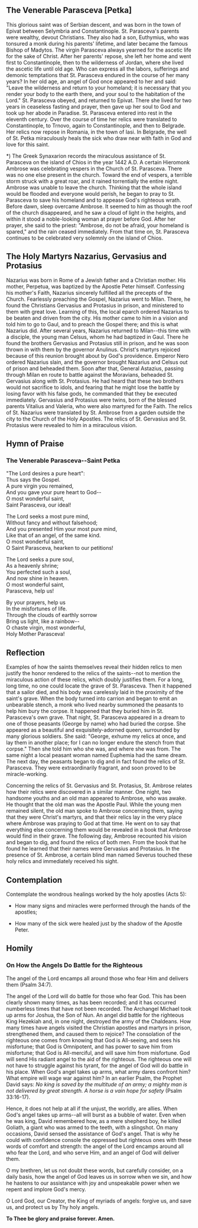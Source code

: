 ## The Venerable Parasceva [Petka]

This glorious saint was of Serbian descent, and was born in the town of Epivat between Selymbria and Constantinople. St. Parasceva's parents were wealthy, devout Christians. They also had a son, Euthymius, who was tonsured a monk during his parents' lifetime, and later became the famous Bishop of Madytos. The virgin Parasceva always yearned for the ascetic life for the sake of Christ. After her parents' repose, she left her home and went first to Constantinople, then to the wilderness of Jordan, where she lived the ascetic life until old age. Who can express all the labors, sufferings and demonic temptations that St. Parasceva endured in the course of her many years? In her old age, an angel of God once appeared to her and said: "Leave the wilderness and return to your homeland; it is necessary that you render your body to the earth there, and your soul to the habitation of the Lord." St. Parasceva obeyed, and returned to Epivat. There she lived for two years in ceaseless fasting and prayer, then gave up her soul to God and took up her abode in Paradise. St. Parasceva entered into rest in the eleventh century. Over the course of time her relics were translated to Constantinople, to Trnovo, again to Constantinople, and then to Belgrade. Her relics now repose in Romania, in the town of Iasi. In Belgrade, the well of St. Petka miraculously heals the sick who draw near with faith in God and love for this saint.

*) The Greek Synaxarion records the miraculous assistance of St. Parasceva on the island of Chios in the year 1442 A.D. A certain Hieromonk Ambrose was celebrating vespers in the Church of St. Parasceva. There was no one else present in the church. Toward the end of vespers, a terrible storm struck with a great roar, and it rained torrentially the entire night. Ambrose was unable to leave the church. Thinking that the whole island would be flooded and everyone would perish, he began to pray to St. Parasceva to save his homeland and to appease God's righteous wrath. Before dawn, sleep overcame Ambrose. It seemed to him as though the roof of the church disappeared, and he saw a cloud of light in the heights, and within it stood a noble-looking woman at prayer before God. After her prayer, she said to the priest: "Ambrose, do not be afraid, your homeland is spared," and the rain ceased immediately. From that time on, St. Parasceva continues to be celebrated very solemnly on the island of Chios.

## The Holy Martyrs Nazarius, Gervasius and Protasius

Nazarius was born in Rome of a Jewish father and a Christian mother. His mother, Perpetua, was baptized by the Apostle Peter himself. Confessing his mother's Faith, Nazarius sincerely fulfilled all the precepts of the Church. Fearlessly preaching the Gospel, Nazarius went to Milan. There, he found the Christians Gervasius and Protasius in prison, and ministered to them with great love. Learning of this, the local eparch ordered Nazarius to be beaten and driven from the city. His mother came to him in a vision and told him to go to Gaul, and to preach the Gospel there; and this is what Nazarius did. After several years, Nazarius returned to Milan--this time with a disciple, the young man Celsus, whom he had baptized in Gaul. There he found the brothers Gervasius and Protasius still in prison, and he was soon thrown in with them by the governor Anulinus. Christ's martyrs rejoiced because of this reunion brought about by God's providence. Emperor Nero ordered Nazarius slain, and the governor brought Nazarius and Celsus out of prison and beheaded them. Soon after that, General Astazius, passing through Milan en route to battle against the Moravians, beheaded St. Gervasius along with St. Protasius. He had heard that these two brothers would not sacrifice to idols, and fearing that he might lose the battle by losing favor with his false gods, he commanded that they be executed immediately. Gervasius and Protasius were twins, born of the blessed parents Vitalius and Valeria, who were also martyred for the Faith. The relics of St. Nazarius were translated by St. Ambrose from a garden outside the city to the Church of the Holy Apostles. The relics of St. Gervasius and St. Protasius were revealed to him in a miraculous vision.

## Hymn of Praise

### The Venerable Parasceva--Saint Petka

"The Lord desires a pure heart":  
Thus says the Gospel.  
A pure virgin you remained,  
And you gave your pure heart to God--  
O most wonderful saint,  
Saint Parasceva, our ideal!  

The Lord seeks a most pure mind,  
Without fancy and without falsehood;  
And you presented Him your most pure mind,  
Like that of an angel, of the same kind.  
O most wonderful saint,  
O Saint Parasceva, hearken to our petitions!  

The Lord seeks a pure soul,  
As a heavenly shrine;  
You perfected such a soul,  
And now shine in heaven.  
O most wonderful saint,  
Parasceva, help us!  

By your prayers, help us  
In the misfortunes of life.  
Through the clouds of earthly sorrow  
Bring us light, like a rainbow--  
O chaste virgin, most wonderful,  
Holy Mother Parasceva!

## Reflection

Examples of how the saints themselves reveal their hidden relics to men justify the honor rendered to the relics of the saints--not to mention the miraculous action of these relics, which doubly justifies them. For a long, long time, no one could locate the grave of St. Parasceva. Then it happened that a sailor died, and his body was carelessly laid in the proximity of the saint's grave. When the body turned into carrion and began to emit an unbearable stench, a monk who lived nearby summoned the peasants to help him bury the corpse. It happened that they buried him in St. Parasceva's own grave. That night, St. Parasceva appeared in a dream to one of those peasants (George by name) who had buried the corpse. She appeared as a beautiful and exquisitely-adorned queen, surrounded by many glorious soldiers. She said: "George, exhume my relics at once, and lay them in another place; for I can no longer endure the stench from that corpse." Then she told him who she was, and where she was from. The same night a local peasant woman named Euphemia had the same dream. The next day, the peasants began to dig and in fact found the relics of St. Parasceva. They were extraordinarily fragrant, and soon proved to be miracle-working.  

Concerning the relics of St. Gervasius and St. Protasius, St. Ambrose relates how their relics were discovered in a similar manner. One night, two handsome youths and an old man appeared to Ambrose, who was awake. He thought that the old man was the Apostle Paul. While the young men remained silent, the old man spoke to Ambrose concerning them, saying that they were Christ's martyrs, and that their relics lay in the very place where Ambrose was praying to God at that time. He went on to say that everything else concerning them would be revealed in a book that Ambrose would find in their grave. The following day, Ambrose recounted his vision and began to dig, and found the relics of both men. From the book that he found he learned that their names were Gervasius and Protasius. In the presence of St. Ambrose, a certain blind man named Severus touched these holy relics and immediately received his sight.

## Contemplation

Contemplate the wondrous healings worked by the holy apostles (Acts 5):

- How many signs and miracles were performed through the hands of the apostles;

- How many of the sick were healed just by the shadow of the Apostle Peter.

## Homily

### On How the Angels Do Battle for the Righteous

The angel of the Lord encamps all around those who fear Him and delivers them (Psalm 34:7).  

The angel of the Lord will do battle for those who fear God. This has been clearly shown many times, as has been recorded; and it has occurred numberless times that have not been recorded. The Archangel Michael took up arms for Joshua, the Son of Nun. An angel did battle for the righteous King Hezekiah and, in one night, destroyed the army of the Chaldeans. How many times have angels visited the Christian apostles and martyrs in prison, strengthened them, and caused them to rejoice? The consolation of the righteous one comes from knowing that God is All-seeing, and sees his misfortune; that God is Omnipotent, and has power to save him from misfortune; that God is All-merciful, and will save him from misfortune. God will send His radiant angel to the aid of the righteous. The righteous one will not have to struggle against his tyrant, for the angel of God will do battle in his place. When God's angel takes up arms, what army dares confront him? What empire will wage war against him? In an earlier Psalm, the Prophet David says: *No king is saved by the multitude of an army; a mighty man is not delivered by great strength. A horse is a vain hope for safety* (Psalm 33:16-17).  

Hence, it does not help at all if the unjust, the worldly, are allies. When God's angel takes up arms--all will burst as a bubble of water. Even when he was king, David remembered how, as a mere shepherd boy, he killed Goliath, a giant who was armed to the teeth, with a slingshot. On many occasions, David sensed the assistance of God's angel. That is why he could with confidence console the oppressed but righteous ones with these words of comfort and strength: the angel of the Lord encamps around all who fear the Lord, and who serve Him, and an angel of God will deliver them.  

O my brethren, let us not doubt these words, but carefully consider, on a daily basis, how the angel of God leaves us in sorrow when we sin, and how he hastens to our assistance with joy and unspeakable power when we repent and implore God's mercy.  

O Lord God, our Creator, the King of myriads of angels: forgive us, and save us, and protect us by Thy holy angels.  

**To Thee be glory and praise forever. Amen.**
